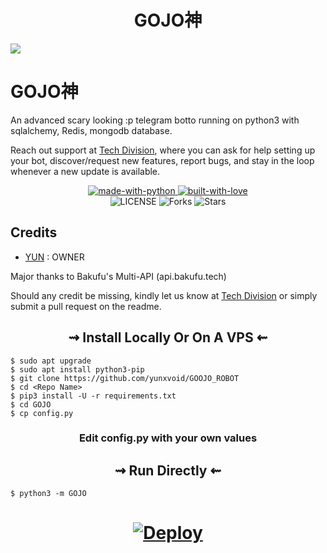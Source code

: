 </h1>
</details> 

<h1 align="center"> 
    GOJO神
</h1>

![](https://telegra.ph/file/7e882418e0b73b737e11f.jpg)
# GOJO神

An advanced scary looking :p telegram botto running on python3 with sqlalchemy, Redis, mongodb database.

Reach out support at [Tech Division](https://t.me/IgniteTechDivision), where you can ask for help setting up your bot, discover/request new features, report bugs, and stay in the loop whenever a new update is available. 

<p align="center">
    <a href="https://python.org">
        <img src="http://forthebadge.com/images/badges/made-with-python.svg" alt="made-with-python">
    </a>
    <a href="https://github.com/yunxvoid">
        <img src="http://ForTheBadge.com/images/badges/built-with-love.svg" alt="built-with-love">
    </a> <br>
    <img src="https://img.shields.io/github/license/yunxvoid/GOJO_ROBOT?style=for-the-badge&logo=appveyor" alt="LICENSE">
    <img src="https://img.shields.io/github/forks/yunxvoid/GOJO_ROBOT?style=for-the-badge&logo=appveyor" alt="Forks">
    <img src="https://img.shields.io/github/stars/yunxvoid/GOJO_ROBOT?style=for-the-badge&logo=appveyor" alt="Stars">
</p>

## Credits

+ [YUN](https://github.com/yunxvoid) : OWNER

Major thanks to Bakufu's Multi-API (api.bakufu.tech)


Should any credit be missing, kindly let us know at [Tech Division](https://t.me/IgniteTechDivision) or simply submit a pull request on the readme.


<h2 align="center"> 
   ⇝ Install Locally Or On A VPS ⇜
</h2>

```console
$ sudo apt upgrade
$ sudo apt install python3-pip
$ git clone https://github.com/yunxvoid/GOOJO_ROBOT
$ cd <Repo Name>
$ pip3 install -U -r requirements.txt
$ cd GOJO
$ cp config.py
```
 
<h3 align="center"> 
    Edit <b>config.py</b> with your own values
</h3>

<h2 align="center"> 
   ⇝ Run Directly ⇜
</h2>

```console
$ python3 -m GOJO
```

<h1>
    <p align="center">
        <a href="https://heroku.com/deploy?template=https://github.com/yunxvoid/GOJO_ROBOT">
            <img src="https://www.herokucdn.com/deploy/button.svg" alt="Deploy">
        </a>
    </p>
</h1>
